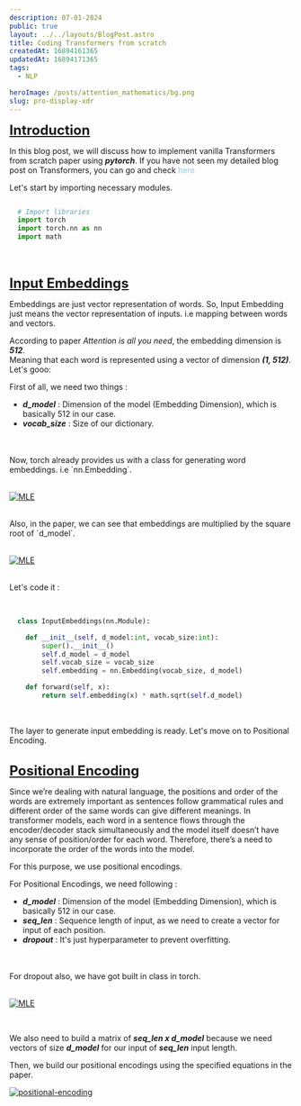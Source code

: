 ```yaml
---
description: 07-01-2024
public: true
layout: ../../layouts/BlogPost.astro
title: Coding Transformers from scratch 
createdAt: 16894161365
updatedAt: 16894171365
tags:
  - NLP

heroImage: /posts/attention_mathematics/bg.png
slug: pro-display-xdr
---
```


<script>
  function toggleZoom(imageElement) {
    if (imageElement.style.transform === 'scale(1.5)') {
      imageElement.style.transform = 'scale(1)';
      imageElement.style.cursor = 'zoom-in';
    } else {
      imageElement.style.transform = 'scale(1.5)';
      imageElement.style.cursor = 'zoom-out';
    }
  }

  document.addEventListener('DOMContentLoaded', function() {
    const imageLinks = document.querySelectorAll('a img');

    imageLinks.forEach((link) => {
      link.addEventListener('click', function(event) {
        event.preventDefault();
        toggleZoom(this);
      });

      link.addEventListener('mouseenter', function() {
        if (this.style.transform === 'scale(1.5)') {
          this.style.cursor = 'zoom-out';
        } else {
          this.style.cursor = 'zoom-in';
        }
      });

      link.addEventListener('mouseleave', function() {
        this.style.cursor = 'default';
      });
    });
  });
</script>


**<span style="text-decoration:underline; font-size: 24px">Introduction</span>**<br>

In this blog post, we will discuss how to implement vanilla Transformers from scratch paper using ***pytorch***.
If you have not seen my detailed blog post on Transformers, you can go and check <a href="https://blogs.mridulsharma.com.np/posts/Attention" target="_blank" style="text-decoration: none; color:skyblue">here</a><br>

Let's start by importing necessary modules.<br>

``` python

  # Import libraries
  import torch
  import torch.nn as nn
  import math
  
  ```
<br>

**<span style="text-decoration:underline;font-size: 24px">Input Embeddings</span>**<br>

Embeddings are just vector representation of words. So, Input Embedding just means the vector representation of inputs. i.e mapping between words and vectors.<br>

According to paper *Attention is all you need*, the embedding dimension is ***512***.<br>
Meaning that each word is represented using a vector of dimension ***(1, 512)***.<br>
Let's gooo:

First of all, we need two things :<br>

- ***d_model*** : Dimension of the model (Embedding Dimension), which is basically 512 in our case.
- ***vocab_size*** : Size of our dictionary.
<br>
<br>
Now, torch already provides us with a class for generating word embeddings. i.e `nn.Embedding`.
<br>
<br>

[![MLE](/posts/attention_mathematics/Embedding.png)](javascript:void(0);)

<br>
Also, in the paper, we can see that embeddings are multiplied by the square root of `d_model`.<br>
<br>

[![MLE](/posts/attention_mathematics/paper_exp_emb.png)](javascript:void(0);)

<br>
Let's code it :
<br>
<br>

``` python

  class InputEmbeddings(nn.Module):

    def __init__(self, d_model:int, vocab_size:int):
        super().__init__()
        self.d_model = d_model
        self.vocab_size = vocab_size
        self.embedding = nn.Embedding(vocab_size, d_model)

    def forward(self, x):
        return self.embedding(x) * math.sqrt(self.d_model)
  
  ```
<br>
The layer to generate input embedding is ready. Let's move on to Positional Encoding.
<br>
<br>

**<span style="text-decoration:underline;font-size: 24px">Positional Encoding</span>**<br>

Since we’re dealing with natural language, the positions and order of the words are extremely important as sentences
follow grammatical rules and different order of the same words can give different meanings. In transformer models,
each word in a sentence flows through the encoder/decoder stack simultaneously and the model itself doesn’t have
any sense of position/order for each word. Therefore, there’s a need to incorporate the order of the words into the model.
<br>

For this purpose, we use positional encodings.

For Positional Encodings, we need following :

- ***d_model*** : Dimension of the model (Embedding Dimension), which is basically 512 in our case.
- ***seq_len*** : Sequence length of input, as we need to create a vector for input of each position.
- ***dropout*** : It's just hyperparameter to prevent overfitting.
<br>
<br>
For dropout also, we have got built in class in torch.
<br>
<br>

[![MLE](/posts/attention_mathematics/dropout.png)](javascript:void(0);)

<br>

We also need to build a matrix of ***seq_len x d_model*** because we need vectors of size ***d_model*** for our input of ***seq_len*** input length.

Then, we build our positional encodings using the specified equations in the paper.
<br>

[![positional-encoding](/posts/attention_images/positional-encoding.png)](javascript:void(0);)

<br>